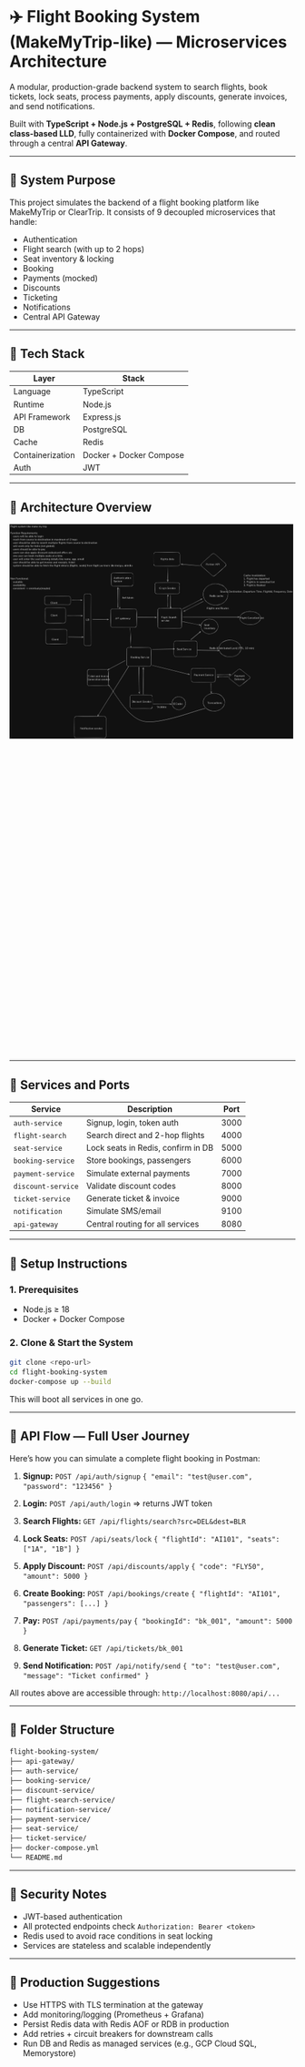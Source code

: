 # ✈️ Flight Booking System (MakeMyTrip-like) — Microservices Architecture

A modular, production-grade backend system to search flights, book tickets, lock seats, process payments, apply discounts, generate invoices, and send notifications.

Built with **TypeScript + Node.js + PostgreSQL + Redis**, following **clean class-based LLD**, fully containerized with **Docker Compose**, and routed through a central **API Gateway**.

---

## 📌 System Purpose

This project simulates the backend of a flight booking platform like MakeMyTrip or ClearTrip. It consists of 9 decoupled microservices that handle:

- Authentication
- Flight search (with up to 2 hops)
- Seat inventory & locking
- Booking
- Payments (mocked)
- Discounts
- Ticketing
- Notifications
- Central API Gateway

---

## 🧱 Tech Stack

| Layer             | Stack                         |
|------------------|-------------------------------|
| Language          | TypeScript                    |
| Runtime           | Node.js                       |
| API Framework     | Express.js                    |
| DB                | PostgreSQL                    |
| Cache             | Redis                         |
| Containerization  | Docker + Docker Compose       |
| Auth              | JWT                           |

---

## 🧩 Architecture Overview


<img src="https://github.com/SatYu26/Make-My-trip-Assignment/blob/main/mmt.png" alt="System Design" style="float: left; margin-right: 20px;" width="500px" />


```text
           [ Client / Postman ]
                    │
              ┌────────────┐
              │ API Gateway│  ← http://localhost:8080
              └─────┬──────┘
     ┌────────────┬────────────┬────────────┬────────────┬────────────┐
     │ Auth       │ Flight     │ Seat       │ Booking    │ Ticket     │
     │ Service    │ Search     │ Inventory  │ Service    │ Service    │
     └────────────┴─────┬──────┴────┬───────┴──────┬─────┴────────────┘
                        │           │              │
                    Payment     Discount     Notification
                    Service     Service         Service
````

---

## 📁 Services and Ports

| Service            | Description                        | Port |
| ------------------ | ---------------------------------- | ---- |
| `auth-service`     | Signup, login, token auth          | 3000 |
| `flight-search`    | Search direct and 2-hop flights    | 4000 |
| `seat-service`     | Lock seats in Redis, confirm in DB | 5000 |
| `booking-service`  | Store bookings, passengers         | 6000 |
| `payment-service`  | Simulate external payments         | 7000 |
| `discount-service` | Validate discount codes            | 8000 |
| `ticket-service`   | Generate ticket & invoice          | 9000 |
| `notification`     | Simulate SMS/email                 | 9100 |
| `api-gateway`      | Central routing for all services   | 8080 |

---

## 🚀 Setup Instructions

### 1. Prerequisites

* Node.js ≥ 18
* Docker + Docker Compose

### 2. Clone & Start the System

```bash
git clone <repo-url>
cd flight-booking-system
docker-compose up --build
```

This will boot all services in one go.

---

## 🧪 API Flow — Full User Journey

Here’s how you can simulate a complete flight booking in Postman:

1. **Signup:**
   `POST /api/auth/signup`
   `{ "email": "test@user.com", "password": "123456" }`

2. **Login:**
   `POST /api/auth/login`
   ⇒ returns JWT token

3. **Search Flights:**
   `GET /api/flights/search?src=DEL&dest=BLR`

4. **Lock Seats:**
   `POST /api/seats/lock`
   `{ "flightId": "AI101", "seats": ["1A", "1B"] }`

5. **Apply Discount:**
   `POST /api/discounts/apply`
   `{ "code": "FLY50", "amount": 5000 }`

6. **Create Booking:**
   `POST /api/bookings/create`
   `{ "flightId": "AI101", "passengers": [...] }`

7. **Pay:**
   `POST /api/payments/pay`
   `{ "bookingId": "bk_001", "amount": 5000 }`

8. **Generate Ticket:**
   `GET /api/tickets/bk_001`

9. **Send Notification:**
   `POST /api/notify/send`
   `{ "to": "test@user.com", "message": "Ticket confirmed" }`

All routes above are accessible through:
`http://localhost:8080/api/...`

---

## 🧰 Folder Structure

```bash
flight-booking-system/
├── api-gateway/
├── auth-service/
├── booking-service/
├── discount-service/
├── flight-search-service/
├── notification-service/
├── payment-service/
├── seat-service/
├── ticket-service/
├── docker-compose.yml
└── README.md
```

---

## 🔐 Security Notes

* JWT-based authentication
* All protected endpoints check `Authorization: Bearer <token>`
* Redis used to avoid race conditions in seat locking
* Services are stateless and scalable independently

---

## 🔧 Production Suggestions

* Use HTTPS with TLS termination at the gateway
* Add monitoring/logging (Prometheus + Grafana)
* Persist Redis data with Redis AOF or RDB in production
* Add retries + circuit breakers for downstream calls
* Run DB and Redis as managed services (e.g., GCP Cloud SQL, Memorystore)